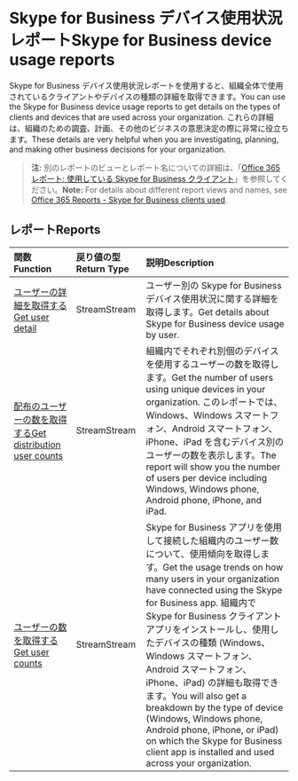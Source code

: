 # <a name="skype-for-business-device-usage-reports"></a><span data-ttu-id="6051e-101">Skype for Business デバイス使用状況レポート</span><span class="sxs-lookup"><span data-stu-id="6051e-101">Skype for Business device usage reports</span></span>

<span data-ttu-id="6051e-102">Skype for Business デバイス使用状況レポートを使用すると、組織全体で使用されているクライアントやデバイスの種類の詳細を取得できます。</span><span class="sxs-lookup"><span data-stu-id="6051e-102">You can use the Skype for Business device usage reports to get details on the types of clients and devices that are used across your organization.</span></span> <span data-ttu-id="6051e-103">これらの詳細は、組織のための調査、計画、その他のビジネスの意思決定の際に非常に役立ちます。</span><span class="sxs-lookup"><span data-stu-id="6051e-103">These details are very helpful when you are investigating, planning, and making other business decisions for your organization.</span></span>

> <span data-ttu-id="6051e-104">**注:** 別のレポートのビューとレポート名についての詳細は、「[Office 365 レポート: 使用している Skype for Business クライアント]((https://support.office.com/client/Skype-for-Business-clients-used-b9019c36-034f-40c7-acb0-c2a0400b03c3))」を参照してください。</span><span class="sxs-lookup"><span data-stu-id="6051e-104">**Note:** For details about different report views and names, see [Office 365 Reports - Skype for Business clients used]((https://support.office.com/client/Skype-for-Business-clients-used-b9019c36-034f-40c7-acb0-c2a0400b03c3)).</span></span>

## <a name="reports"></a><span data-ttu-id="6051e-105">レポート</span><span class="sxs-lookup"><span data-stu-id="6051e-105">Reports</span></span>

| <span data-ttu-id="6051e-106">関数</span><span class="sxs-lookup"><span data-stu-id="6051e-106">Function</span></span>                                 | <span data-ttu-id="6051e-107">戻り値の型</span><span class="sxs-lookup"><span data-stu-id="6051e-107">Return Type</span></span> | <span data-ttu-id="6051e-108">説明</span><span class="sxs-lookup"><span data-stu-id="6051e-108">Description</span></span>                              |
| :--------------------------------------- | :---------- | :--------------------------------------- |
| [<span data-ttu-id="6051e-109">ユーザーの詳細を取得する</span><span class="sxs-lookup"><span data-stu-id="6051e-109">Get user detail</span></span>](../api/reportroot_getskypeforbusinessdeviceusageuserdetail.md) | <span data-ttu-id="6051e-110">Stream</span><span class="sxs-lookup"><span data-stu-id="6051e-110">Stream</span></span>      | <span data-ttu-id="6051e-111">ユーザー別の Skype for Business デバイス使用状況に関する詳細を取得します。</span><span class="sxs-lookup"><span data-stu-id="6051e-111">Get details about Skype for Business device usage by user.</span></span> |
| [<span data-ttu-id="6051e-112">配布のユーザーの数を取得する</span><span class="sxs-lookup"><span data-stu-id="6051e-112">Get distribution user counts</span></span>](../api/reportroot_getskypeforbusinessdeviceusagedistributionusercounts.md) | <span data-ttu-id="6051e-113">Stream</span><span class="sxs-lookup"><span data-stu-id="6051e-113">Stream</span></span>      | <span data-ttu-id="6051e-114">組織内でそれぞれ別個のデバイスを使用するユーザーの数を取得します。</span><span class="sxs-lookup"><span data-stu-id="6051e-114">Get the number of users using unique devices in your organization.</span></span> <span data-ttu-id="6051e-115">このレポートでは、Windows、Windows スマートフォン、Android スマートフォン、iPhone、iPad を含むデバイス別のユーザーの数を表示します。</span><span class="sxs-lookup"><span data-stu-id="6051e-115">The report will show you the number of users per device including Windows, Windows phone, Android phone, iPhone, and iPad.</span></span> |
| [<span data-ttu-id="6051e-116">ユーザーの数を取得する</span><span class="sxs-lookup"><span data-stu-id="6051e-116">Get user counts</span></span>](../api/reportroot_getskypeforbusinessdeviceusageusercounts.md) | <span data-ttu-id="6051e-117">Stream</span><span class="sxs-lookup"><span data-stu-id="6051e-117">Stream</span></span>      | <span data-ttu-id="6051e-118">Skype for Business アプリを使用して接続した組織内のユーザー数について、使用傾向を取得します。</span><span class="sxs-lookup"><span data-stu-id="6051e-118">Get the usage trends on how many users in your organization have connected using the Skype for Business app.</span></span> <span data-ttu-id="6051e-119">組織内で Skype for Business クライアント アプリをインストールし、使用したデバイスの種類 (Windows、Windows スマートフォン、Android スマートフォン、iPhone、iPad) の詳細も取得できます。</span><span class="sxs-lookup"><span data-stu-id="6051e-119">You will also get a breakdown by the type of device (Windows, Windows phone, Android phone, iPhone, or iPad) on which the Skype for Business client app is installed and used across your organization.</span></span> |
